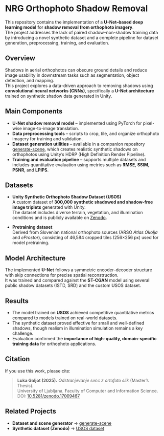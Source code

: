 # NRG Orthophoto Shadow Removal

This repository contains the implementation of a **U-Net–based deep learning model** for **shadow removal from orthophoto imagery**.  
The project addresses the lack of paired shadow–non-shadow training data by introducing a novel synthetic dataset and a complete pipeline for dataset generation, preprocessing, training, and evaluation.

## Overview

Shadows in aerial orthophotos can obscure ground details and reduce image usability in downstream tasks such as segmentation, object detection, and mapping.  
This project explores a data-driven approach to removing shadows using **convolutional neural networks (CNNs)**, specifically a **U-Net architecture** trained on synthetic shadow data generated in Unity.

## Main Components

- **U-Net shadow removal model** – implemented using PyTorch for pixel-wise image-to-image translation.  
- **Data preprocessing tools** – scripts to crop, tile, and organize orthophoto imagery for training and validation.  
- **Dataset generation utilities** – available in a companion repository [generate-scene](https://github.com/LGaljo/generate-scene), which creates realistic synthetic shadows on orthophotos using Unity’s HDRP (High Definition Render Pipeline).  
- **Training and evaluation pipeline** – supports multiple datasets and includes quantitative evaluation using metrics such as **RMSE**, **SSIM**, **PSNR**, and **LPIPS**.  

## Datasets

- **Unity Synthetic Orthophoto Shadow Dataset (USOS)**  
  A custom dataset of **300,000 synthetic shadowed and shadow-free image triplets** generated with Unity.  
  The dataset includes diverse terrain, vegetation, and illumination conditions and is publicly available on [Zenodo](https://zenodo.org/records/17009467).

- **Pretraining dataset**  
  Derived from Slovenian national orthophoto sources (ARSO *Atlas Okolja* and *eProstor*), consisting of 46,584 cropped tiles (256×256 px) used for model pretraining.

## Model Architecture

The implemented **U-Net** follows a symmetric encoder–decoder structure with skip connections for precise spatial reconstruction.  
It was trained and compared against the **ST-CGAN** model using several public shadow datasets (ISTD, SRD) and the custom USOS dataset.

## Results

- The model trained on **USOS** achieved competitive quantitative metrics compared to models trained on real-world datasets.
- The synthetic dataset proved effective for small and well-defined shadows, though realism in illumination simulation remains a key challenge.
- Evaluation confirmed the **importance of high-quality, domain-specific training data** for orthophoto applications.

## Citation

If you use this work, please cite:

> **Luka Galjot (2025).** *Odstranjevanje senc z ortofoto slik* (Master’s Thesis).  
> University of Ljubljana, Faculty of Computer and Information Science.  
> DOI: [10.5281/zenodo.17009467](https://zenodo.org/records/17009467)

## Related Projects

- **Dataset and scene generator** → [generate-scene](https://github.com/LGaljo/generate-scene)  
- **Synthetic dataset (Zenodo)** → [USOS dataset](https://zenodo.org/records/17009467)
